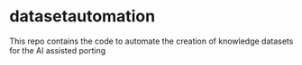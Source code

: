 # datasetautomation

This repo contains the code to automate the creation of knowledge datasets for the AI assisted porting
